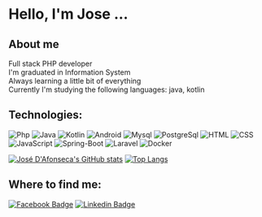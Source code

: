 # Hello, I'm Jose ...

## About me
Full stack PHP developer \
I'm graduated in Information System \
Always learning a little bit of everything \
Currently I'm studying the following languages: java, kotlin


## Technologies:
![Php](https://img.shields.io/badge/-PHP-blue?style=flat-square&logo=php&logoColor=white)
![Java](https://img.shields.io/badge/-JAVA-red?style=flat-square&logo=java&logoColor=white)
![Kotlin](https://img.shields.io/badge/-KOTLIN-orange?style=flat-square&logo=kotlin&logoColor=white)
![Android](https://img.shields.io/badge/-ANDROID-green?style=flat-square&logo=android&logoColor=white)
![Mysql](https://img.shields.io/badge/-MYSQL-E34A86?style=flat-square&logo=mysql&logoColor=white)
![PostgreSql](https://img.shields.io/badge/-POSTGRESQL-blue?style=flat-square&logo=postgresql&logoColor=white)
![HTML](https://img.shields.io/badge/-HTML5-orange?style=flat-square&logo=html5&logoColor=white)
![CSS](https://img.shields.io/badge/-CSS-blue?style=flat-square&logo=css3&logoColor=white)
![JavaScript](https://img.shields.io/badge/-JAVASCRIPT-yellow?style=flat-square&logo=javascript&logoColor=white)
![Spring-Boot](https://img.shields.io/badge/-spring-green?style=flat-square&logo=spring&logoColor=white)
![Laravel](https://img.shields.io/badge/-laravel-red?style=flat-square&logo=laravel&logoColor=white)
![Docker](https://img.shields.io/badge/-docker-blue?style=flat-square&logo=docker&logoColor=white)

[![José D'Afonseca's GitHub stats](https://github-readme-stats.vercel.app/api?username=dafonsecajose)](https://github.com/anuraghazra/github-readme-stats)
[![Top Langs](https://github-readme-stats.vercel.app/api/top-langs/?username=dafonsecajose&layout=compact)](https://github.com/anuraghazra/github-readme-stats)


## Where to find me:

[![Facebook Badge](https://img.shields.io/badge/-jose--dafonseca-blue?style=flat-square&logo=facebook&logoColor=white&link=https://www.facebook.com/josedafonsecajr)](https://www.facebook.com/josedafonsecajr)
[![Linkedin Badge](https://img.shields.io/badge/-jose--dafonseca-blue?style=flat-square&logo=Linkedin&logoColor=white&link=https://www.linkedin.com/in/jose-dafonseca/)](https://www.linkedin.com/in/jose-dafonseca/)



